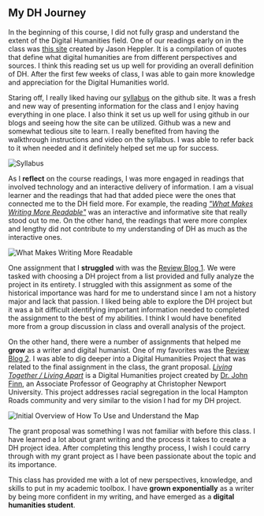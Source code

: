 ## My DH Journey

In the beginning of this course, I did not fully grasp and understand the extent of the Digital Humanities field. One of our readings early on in the class was [this site](https://whatisdigitalhumanities.com/) created by Jason Heppler. It is a compilation of quotes that define what digital humanities are from different perspectives and sources. I think this reading set us up well for providing an overall definition of DH. After the first few weeks of class, I was able to gain more knowledge and appreciation for the Digital Humanities world. 

Staring off, I really liked having our [syllabus](https://deanna-stover.github.io/coursesCNU/2022/engl350fall2022) on the github site. It was a fresh and new way of presenting information for the class and I enjoy having everything in one place. I also think it set us up well for using github in our blogs and seeing how the site can be utilized. Github was a new and somewhat tedious site to learn. I really benefited from having the walkthrough instructions and video on the syllabus. I was able to refer back to it when needed and it definitely helped set me up for success. 

![Syllabus](https://kendyllmb.github.io/kendyllmb/images/syllabus.jpeg)

As I __reflect__ on the course readings, I was more engaged in readings that involved technology and an interactive delivery of information. I am a visual learner and the readings that had that added piece were the ones that connected me to the DH field more. For example, the reading [*"What Makes Writing More Readable"*](https://pudding.cool/2022/02/plain/) was an interactive and informative site that really stood out to me. On the other hand, the readings that were more complex and lengthy did not contribute to my understanding of DH as much as the interactive ones. 

![What Makes Writing More Readable](https://kendyllmb.github.io/kendyllmb/images/Reading.jpeg)

One assignment that I __struggled__ with was the [Review Blog 1](https://kendyllmb.github.io/kendyllmb/2022/10/21/Review-Blog-1.html). We were tasked with choosing a DH project from a list provided and fully analyze the project in its entirety. I struggled with this assignment as some of the historical importance was hard for me to understand since I am not a history major and lack that passion. I liked being able to explore the DH project but it was a bit difficult identifying important information needed to completed the assignment to the best of my abilities. I think I would have benefited more from a group discussion in class and overall analysis of the project. 

On the other hand, there were a number of assignments that helped me __grow__ as a writer and digital humanist. One of my favorites was the [Review Blog 2](https://kendyllmb.github.io/kendyllmb/2022/10/21/Review-Blog-2.html). I was able to dig deeper into a Digital Humanities Project that was related to the final assignment in the class, the grant proposal. [*Living Together / Living Apart*](https://www.livingtogetherlivingapart.com/) is a Digital Humanities project created by [Dr. John Finn](https://cnu.edu/people/johnfinn/), an Associate Professor of Geography at Christopher Newport University. This project addresses racial segregation in the local Hampton Roads community and very similar to the vision I had for my DH project.

![Initial Overview of How To Use and Understand the Map](https://kendyllmb.github.io/kendyllmb/images/howto.gif)

The grant proposal was something I was not familiar with before this class. I have learned a lot about grant writing and the process it takes to create a DH project idea. After completing this lengthy process, I wish I could carry through with my grant project as I have been passionate about the topic and its importance. 

This class has provided me with a lot of new perspectives, knowledge, and skills to put in my academic toolbox. I have __grown exponentially__ as a writer by being more confident in my writing, and have emerged as a __digital humanities student__. 

